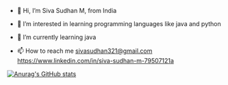 - 👋 Hi, I’m Siva Sudhan M, from India
- 👀 I’m interested in learning programming languages like java and python
- 🌱 I’m currently learning  java

- 📫 How to reach me sivasudhan321@gmail.com
https://www.linkedin.com/in/siva-sudhan-m-79507121a

[![Anurag's GitHub stats](https://github-readme-stats.vercel.app/api?username=SivaSudhan3)](https://github.com/anuraghazra/github-readme-stats)

